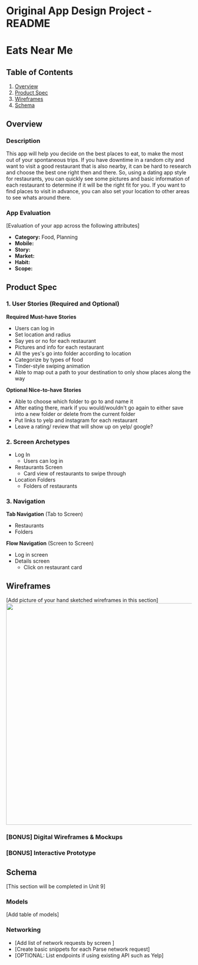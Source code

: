 Original App Design Project - README
===

# Eats Near Me

## Table of Contents
1. [Overview](#Overview)
1. [Product Spec](#Product-Spec)
1. [Wireframes](#Wireframes)
2. [Schema](#Schema)

## Overview
### Description
This app will help you decide on the best places to eat, to make the most out of your spontaneous trips. If you have downtime in a random city and want to visit a good restaurant that is also nearby, it can be hard to research and choose the best one right then and there. So, using a dating app style for restaurants, you can quickly see some pictures and basic information of each restaurant to determine if it will be the right fit for you. If you want to find places to visit in advance, you can also set your location to other areas to see whats around there.

### App Evaluation
[Evaluation of your app across the following attributes]
- **Category:** Food, Planning
- **Mobile:**
- **Story:**
- **Market:**
- **Habit:**
- **Scope:**

## Product Spec

### 1. User Stories (Required and Optional)

**Required Must-have Stories**

* Users can log in
* Set location and radius
* Say yes or no for each restaurant
* Pictures and info for each restaurant
* All the yes's go into folder according to location
* Categorize by types of food 
* Tinder-style swiping animation
* Able to map out a path to your destination to only show places along the way

**Optional Nice-to-have Stories**
* Able to choose which folder to go to and name it
* After eating there, mark if you would/wouldn't go again to either save into a new folder or delete from the current folder
* Put links to yelp and instagram for each restaurant
* Leave a rating/ review that will show up on yelp/ google?

### 2. Screen Archetypes

* Log In
   * Users can log in
* Restaurants Screen
   * Card view of restaurants to swipe through
* Location Folders
   * Folders of restaurants


### 3. Navigation

**Tab Navigation** (Tab to Screen)

* Restaurants
* Folders

**Flow Navigation** (Screen to Screen)

* Log in screen
* Details screen
  * Click on restaurant card

## Wireframes
[Add picture of your hand sketched wireframes in this section]
<img src="YOUR_WIREFRAME_IMAGE_URL" width=600>

### [BONUS] Digital Wireframes & Mockups

### [BONUS] Interactive Prototype

## Schema 
[This section will be completed in Unit 9]
### Models
[Add table of models]
### Networking
- [Add list of network requests by screen ]
- [Create basic snippets for each Parse network request]
- [OPTIONAL: List endpoints if using existing API such as Yelp]

